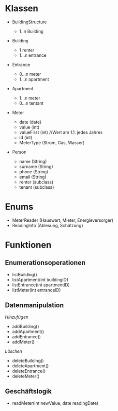 Klassen
=
- BuildingStructure
	- 1..n Building
- Building
	- 1 renter
	- 1...n entrance 
- Entrance
	- 0...n meter
	- 1...n apartment
- Apartment
	- 1...n meter
	- 0...n tentant
- Meter
	- date (date)
	- value (int)
	- valueFirst (int) //Wert am 1.1. jedes Jahres
	- id (int)
	- MeterType (Strom, Gas, Wasser)
	
- Person
	- name (String)
	- surname (String)
	- phone (String)
	- email (String)
	- renter (subclass)
	- tenant (subclass)

Enums
=
- MeterReader (Hauswart, Mieter, Energieversorger)
- ReadingInfo (Ablesung, Schätzung)

Funktionen
=
Enumerationsoperationen
-
- listBuilding()
- listApartment(int buildingID)
- listEntrance(int apartmentID)
- listMeter(int entranceID)

Datenmanipulation
-
*Hinzufügen*

- addBuilding()
- addApartment()
- addEntrance()
- addMeter()

*Löschen*

- deleteBuilding()
- deleteApartment()
- deleteEntrance()
- deleteMeter()


Geschäftslogik
-
- readMeter(int newValue, date readingDate)